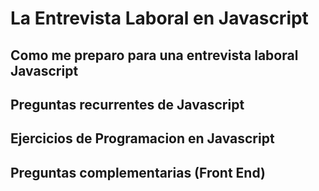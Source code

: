 # La Entrevista Laboral en Javascript

## Como me preparo para una entrevista laboral Javascript

## Preguntas recurrentes de Javascript 

## Ejercicios de Programacion en Javascript

## Preguntas complementarias (Front End)
